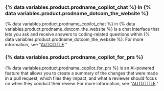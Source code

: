 ### {% data variables.product.prodname_copilot_chat %} in {% data variables.product.prodname_dotcom_the_website %}

{% data variables.product.prodname_copilot_chat %} in {% data variables.product.prodname_dotcom_the_website %} is a chat interface that lets you ask and receive answers to coding-related questions within {% data variables.product.prodname_dotcom_the_website %}. For more information, see "[AUTOTITLE](/copilot/github-copilot-chat/copilot-chat-in-github/about-github-copilot-chat-in-githubcom)."

### {% data variables.product.prodname_copilot_for_prs %}

{% data variables.product.prodname_copilot_for_prs %} is an AI-powered feature that allows you to create a summary of the changes that were made in a pull request, which files they impact, and what a reviewer should focus on when they conduct their review. For more information, see "[AUTOTITLE](/copilot/github-copilot-enterprise/copilot-pull-request-summaries/about-copilot-pull-request-summaries)."
